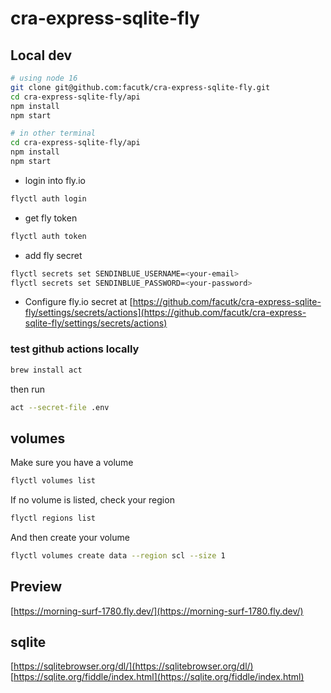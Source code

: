 # cra-express-sqlite-fly

## Local dev

```bash
# using node 16
git clone git@github.com:facutk/cra-express-sqlite-fly.git
cd cra-express-sqlite-fly/api
npm install
npm start

# in other terminal
cd cra-express-sqlite-fly/api
npm install
npm start
```

- login into fly.io

```bash
flyctl auth login
```

- get fly token

```bash
flyctl auth token
```

- add fly secret

```bash
flyctl secrets set SENDINBLUE_USERNAME=<your-email>
flyctl secrets set SENDINBLUE_PASSWORD=<your-password>
```

- Configure fly.io secret at
  [https://github.com/facutk/cra-express-sqlite-fly/settings/secrets/actions](https://github.com/facutk/cra-express-sqlite-fly/settings/secrets/actions)

### test github actions locally

```bash
brew install act
```

then run

```bash
act --secret-file .env
```

## volumes

Make sure you have a volume

```bash
flyctl volumes list
```

If no volume is listed, check your region

```bash
flyctl regions list
```

And then create your volume

```bash
flyctl volumes create data --region scl --size 1
```

## Preview

[https://morning-surf-1780.fly.dev/](https://morning-surf-1780.fly.dev/)

## sqlite

[https://sqlitebrowser.org/dl/](https://sqlitebrowser.org/dl/)
[https://sqlite.org/fiddle/index.html](https://sqlite.org/fiddle/index.html)
